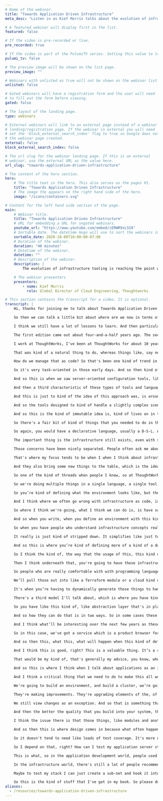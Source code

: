 ```yaml
---
# Name of the webinar.
title: "Towards Application Driven Infrastructure"
meta_desc: "Listen in as Kief Morris talks about the evolution of infrastructure tooling from static definitions to dynamically created infrastructure."

# A featured webinar will display first in the list.
featured: false

# If the video is pre-recorded or live.
pre_recorded: true

# If the video is part of the PulumiTV series. Setting this value to true will list the video in the "PulumiTV" section.
pulumi_tv: false

# The preview image will be shown on the list page.
preview_image: ""

# Webinars with unlisted as true will not be shown on the webinar list
unlisted: false

# Gated webinars will have a registration form and the user will need
# to fill out the form before viewing.
gated: false

# The layout of the landing page.
type: webinars

# External webinars will link to an external page instead of a webinar
# landing/registration page. If the webinar is external you will need
# set the 'block_external_search_index' flag to true so Google does not index
# the webinar page created.
external: false
block_external_search_index: false

# The url slug for the webinar landing page. If this is an external
# webinar, use the external URL as the value here.
url_slug: "towards-application-driven-infrastructure"

# The content of the hero section.
hero:
    # The title text in the hero. This also serves as the pages H1.
    title: "Towards Application Driven Infrastructure"
    # The image the appears on the right hand side of the hero.
    image: "/icons/containers.svg"

# Content for the left hand side section of the page.
main:
    # Webinar title.
    title: "Towards Application Driven Infrastructure"
    # URL for embedding a URL for ungated webinars.
    youtube_url: "https://www.youtube.com/embed/cERWR9sLSS8"
    # Sortable date. The datetime Hugo will use to sort the webinars in date order.
    sortable_date: 2020-10-08T10:00:00-07:00
    # Duration of the webinar.
    duration: "40 minutes"
    # Datetime of the webinar.
    datetime: ""
    # Description of the webinar.
    description: |
        The evolution of infrastructure tooling is reaching the point where we can move beyond automatically provisioning infrastructure from static definitions, to dynamically generating infrastructure to fulfill the requirements of the applications that run on it.

    # The webinar presenters
    presenters:
        - name: Kief Morris
          role: Global Director of Cloud Engineering, Thoughtworks

# This section contains the transcript for a video. It is optional.
transcript: |
    Hi, thanks for joining me to talk about Towards Application Driven Infrastructure. So what I mean by this title is I want to have a look at, a quick look through kind of the history of infrastructure as code, where it's come from and particularly in relation to some of the kind of trends and things that I think are relevant to where we're going.

    So then we can talk a little bit about where are we now in terms of infrastructure technology and kind of tools and languages and so on for defining infrastructure right now. And then where does this give us the opportunity to go to, which I think is an interesting bit, and that's kind of what I mean in the title of application driven infrastructure, is I think that the trend is now towards giving us the ability to kind of take a more application-oriented approach to how we design and build our infrastructure. So I think the important thing to keep in mind is that we're on a journey, I think by, keep in mind, I mean like generally as we kind of work with infrastructure and work with the tools, is like these tools are not quite, and the ways of working, I don't think are quite where they're going to end up.

    I think we still have a lot of lessons to learn. And then particularly one of my my themes, my focuses, is that I think we need to draw more on practices and patterns and principles from, from software engineering and software design. And we need to work on how to apply these to how we manage and define our infrastructure when we're using code and languages, because I don't think that currently, I don't think we've really fully brought those in. I think there's a lot of lessons that have been learned in the software world that we haven't really applied to infrastructure yet. So this is why I wrote the book Infrastructure As Code.

    The first edition came out about four-and-a-half years ago. The second edition is due out at the end of this year. And, so that you know, again the idea of this was to, was to talk about ways and think about ways to use code in defining our infrastructure based on design patterns and experiences of software delivery, particularly agile ways of working and agile engineering and you know, so things like test-driven development, and continuous delivery, are a big part of how I approach thinking about infrastructure as code.

    I work at ThoughtWorks, I’ve been at ThoughtWorks for about 10 years. I'm the Global Director of Infrastructure Engineering, which basically means I work with teams and clients kind of around the globe exploring ways of using cloud more effectively, the ways of doing infrastructure and running projects and again these engineering practices. So I’m kind of drawing on a lot on what I've seen from, from working with different teams and clients. So to go into a brief history of infrastructure code. It started out, we originally kind of focused on server configuration as what to do with code and scripting and so on because that's where that's kind of where the action was. So that's where we spent a lot of our time and energy was on, you know, installing applications and upgrading applications, and all kinds of things around on servers and also is easiest place to run code, you know, that you could use to manage, manage things on the server.

    That was kind of a natural thing to do, whereas things like, say networking devices, and storage devices, and so on, we're a lot harder in the early days to really apply code to and to do that effectively. But then kind of with the advent of cloud, to start with virtualization, and then particularly with the cloud when we started having A-P-Is that we could use to manage a broader part of our infrastructure, it meant we could, we could, our kind of focus shifted up and this is where we started looking at how to define as a infrastructure stacks of collections of networking, and storage, and compute, you know combined together.

    How do we manage that as code? So that's been one kind of trend in terms of the flow of infrastructure as code over the years. So kind of going and looking at particular in servers, like what do we do in the early days with servers? We tended to write a lot of scripts, right? And these are imperative scripts. So kind of functional things like shell scripts, Perl, Python, whatever. And these tended not to be sort of before the term infrastructure as code was coined, and it was because we didn't really use these things in the kind of holistic and comprehensive way that we do these days with infrastructure code. What we did was more task-oriented. So we might have a script that runs in the Cron Job and reports on disk usage. Or we might have another script that we use that we can we can run to go and you know install some bit of software and, and put some configuration files in place.

    So it's very task-oriented in those early days. And so then kind of in the early-to-mid, so I guess the mid-2000s, around 2006-plus, when infrastructure as code as a thing, kind of emerged. So actually C-F Engine was the first tool that kind of implemented this approach and it was done in the nineties. So Mark Burgess, you know, created this tool and really pioneered the whole idea of infrastructure as code even before that name emerged. And so it was in kind of 2006, 2009, infrastructure as code, dev-ops, cloud, like all of these things, kind of emerged and they all kind of really complemented one another to drive this.

    And so this is when we saw server-oriented configuration tools, like Puppet, Chef, Ansible, SaltStack, these kind of emerged and let us do this kind of thing more, you know, better basically. And the approach of these tools tended to take was they were declarative, so they would kind of let you state like, this is what I want to have in my system, so I want to have this software package installed, I want to have this service running on these ports, if I want to have some files in place and here's the permission. So it was very much, you know, what I want to have, as opposed to how to do it. So those scripts that we used to write we're very much step-by-step, do this, that, and the other. And then the other things, one of the other kind of characteristics of these tools, was that they tended to use domain-specific languages, D-S-Ls, so they invented a new language that was very stripped down to focus on again, you know, what are those concepts you need to declare for a server to expose those as language concepts, and to not have very much else in there.

    And then a third characteristic of these types of tools and languages was that they were idempotent so you can run the tool over and over again, and the idea was that it was meant not just to carry out a task, like installing a server, but also kind of keeping the server configuration in a known state to match what you've declared. And so a lot of these themes have kind of continued in tools since then. Another kind of, I guess, branch in this evolution of managing servers has been immutable servers. And so the idea of the immutable server is that when you, you want to make a change, the configuration on that server, rather than running a tool which, which changes in existing server instance, you know, it's not allowed to do that, or you know, you don't do that as a practice, instead you apply the configuration change to a new server and you remove the old one and kind of swap them out.

    And this is just to kind of the idea of this approach was, is around consistency to say that we don't want to make changes to a running server, you know, which could potentially have an error. Instead, we want to be able to test it before we kind of load traffic onto it. And so, the kind of, the relationship with this to go, there's there's a couple of aspects to it. One is, that kind of simplifies, potentially simplifies the kind of code that you use, so those declarative tools, the, you know, Puppet and Chef and those types of tools tended to focus on, where they were written for the case where, we're not really sure what the starting state of the server is when we run this tool. It might be a fresh server with a certain version of an operating system on it. Or it might be a been a server that's been running for awhile, which may have had, you know, an unknown previous version of the, the code applied to it.

    And so the tools designed to kind of handle a slightly complex scenario which when you create immutable servers isn't necessarily as complex. And particularly, one of the kind of big use-cases for these kind of services is more simplified cases, like creating docker hosting nodes for a container kubernetes cluster, right? And in these cases because the server is very much simplified, say you can start with a very basic operating system you installed docker or maybe a couple of agents and you don't need to do too much more. And from a known starting state having like a set of simple scripts to install the different, different aspects and configure the different aspects is actually more practical. So it kind of simplifies the configuration tasks. And I think one of the big influences of this, this mindset of immutable servers, has come with containers, what we're creating a very stripped down and simple server and a server image, you can focus on creating the image and you don't really within a docker instance, for instance, you don't tend to make changes to the configuration within that running image or instance instead. You create a new image, new version and you kind of push that out.

    And so this is the kind of immutable idea is, kind of lives on in that level. So I think a little bit about how infrastructure stacks have evolved. So again, we started out with writing imperative scripts. So we wrote them in things like Python with maybe the Boto Library, Ruby, in Fog and so on, so you would basically write a procedural script, you would use a library which lets you interface with the A-P-I, if the cloud or infrastructure platform, and then you would write the logic of how, as well as what. So this was where you would have to write the logic to say for instance, if I'm running a script for a server is going to create a new server every time I run it? Or what if I have an existing server that I want to change? Is that script going to know do I have to implement logic in there to decide, you know, what to do, whether to change an existing server and how to handle those different cases?

    So there's a fair bit of kind of things that you needed to do in that script and it wasn't that hard to understand by looking at your code. You know, what was the thing versus how you're creating it? And so, there came the kind of, the tools like, Terraform was the first one of these tools, that you know, that I came across and started using, which was similar to what happened with the tools like Puppet and Chef back in the day for server configuration. Now these were tools which abstracted out, split out the, defining what you want to have in your infrastructure and then letting the tool manage how to make that happen.

    So again, you would have a declarative language, usually a D-S-L. And that language would use that to express the here's what I want my server to look like, here's what my what my networking to look like, apply it, and then let the tool work out, you know, whether to create a new one or change an existing one,, how to handle error scenarios and waiting for things to provision and all that kind of stuff. This was a big step forward and it's been kind of where the kind of mainstream, I think of infrastructure, coding has been up until now. There's been another branch in all of this, which is the kind of containers like the you know, the kind of cloud native world. And so this is the idea that we can focus on our applications, right, which is is a really valuable thing to do. So, it's the idea that you know, we build our applications, package up in a way that we don't really care much, don't need to care too much, about what the infrastructure is. That's kind of abstracted for us.

    The important thing is the infrastructure still exists, even with serverless, you still have servers, and you, you know, underneath if there hidden away from you. And you probably have other infrastructure that you require, things like, you know, networking, so you, if you're going to have requests coming in to trigger your serverless code. I'm talking about function as a service here, or like maybe some storage to store and read data message bsses and those kind of things. So there tends to still be some infrastructure that you need to configure. The nice thing is that you've got a nice kind of contract, a nice kind of like division between those, so that it simplifies writing and packaging applications. And it also kind of simplifies how you kind of build the infrastructure and platform that’s underneath because you don't need to worry so much about what versions of say run-time executables for like Java or Ruby or whatever, you know, that's kind of you know, that that's been kind of separated.

    Those concerns have been nicely separated. People often ask me about with this world, with cloud native, do we not need to worry about infrastructure as code anymore? Is that no longer a thing? Then, as I mentioned, because you still need to provision some things or somebody needs to provision some things, like who creates that kubernetes cluster, and then you know who manages that, we tend to still do that using some form of code at some level. Even if we're using a cluster provided by cloud provider like A-K-S, E-K-S, one of those kind of things, or whether we're kind of using a package to install the cluster on to the, to servers that we've created. We still have work to do. We probably still do define that as code.

    That's where my focus tends to be when I when I think about infrastructure as code for these things. So where we're kind of at now with our sponsors Pulumi and other tools like Cloud Development Kit, and other tools like Cloud Development Kit, there's kind of a new paradigm which is writing our [infrastructure as software](/what-is/what-is-infrastructure-as-software/) But the idea here, in a way it kind of looks like we're going back to, oh we’re writing procedural code in an imperative language to define our infrastructure, and so our code maybe has to do a little bit more of the how things happen. But I think this generation of tools are a bit different in that they provide a lot more of the basics, under the covers, so that you still focus a bit more on what you want.

    And they also bring some new things to the table, which is the idea to define and provision and create infrastructure dynamically, which is where I think some, some cool opportunities come from. The question is, is this the end of a declarative infrastructure? Like is it all going to be you know, these kind of tools now, we're going to go back to using general-purpose languages, you know, we're going to use typescript or JavaScript or what have you, to write our infrastructure code and we're going to do a procedurally rather than declarative? And I think the answer is actually there's different tools for different jobs.

    So one of the kind of threads when people I know, so at ThoughtWorks, we're very much development and application development-oriented organization so, you know, I worked with a lot of developers who just you know, they're really gung-ho on the idea of having a real programming language for their infrastructure. And when we look at cases where you know, it is very easy to find infrastructure code that is just absolutely horrific, right? It's like, especially when you're doing things like you’re using whether it's a declarative D-S-L like H-C-L that Terraform uses, or whether it's YAML or .json or some kind of thing which you know, a toolmaker has kind of crammed in mechanisms to make it programmable, so you have loops and conditionals and stuff in these kind of mark-up languages. And that just, you know, it creates a big mess, right? So I think there are problems with that. But I think a lot of the problems we have with infrastructure code today is that we mix concerns.

    So we're doing multiple things in a single language, a single tool, a single bit of code, and it kind of doesn't matter which type of language you use or even which language you use, it's going to be a mess no matter what. So to kind of give an example, there's a couple of different concerns. When I think about concerns, different things that you tend to need to do in your infrastructure code-base, your infrastructure project, that are maybe, maybe need to be addressed differently, right? So what is defining the shape of an environment? This is where you write some code that says my environment or a part of my environment has you know, these web servers, this is what the web servers look like, and how they're built. Maybe some host nodes for running docker instances, database nodes and here's the networking structures around them, right?

    So you’re kind of defining what the environment looks like, but then you also want to have multiple instances of this shape perhaps, right? So this is, if you create the environment, or a stack, or what have you, that creates the infrastructure to run an application, you’re going to want to reuse that in multiple environments for dev, test, and so on into production so that it's built the same way in each of those environments. But then if you're going to do that, you need to have some differences between those environments, right? So, if you have like a cluster of servers, you're not probably going to have a many, you know, as big of a cluster in your non-production environment as you have in production. So you need to be able to configure aspects of these.

    And I think where we often go wrong with infrastructure as code, is when we embed that into that same code. So you have a code which says here's my my application server cluster. And here's the, you know, the base image to use to create it. Here's the networking structure load-balancer and all these things. And by the way, here's some code which needs to work out how many nodes to have in my cluster based on certain things, you know, which environment, so, and so that's where you start taking code which declares a thing and then you start having some logic and cramming it into that same code. And that's where you get the mess. One of the reasons why you get the mess. I'll talk about another, the kind of main cases in a moment.

    So where I think we're going, what I think we can do is, is have some different kind of models for how we structure infrastructure projects. And I think they're different based on teams. So I've seen some different kind of organizations and different teams who approach these in different ways and it tends to depend on what they're doing and who your people are. So, the kind of first model is what most kind of Terraform and CloudFormation and similar projects are, which is what I'm calling a low-level stack definition. And the point here is that those languages, they directly expose the low-level concepts from your infrastructure platform, essentially the A-P-I, you're essentially a wrapper over the A-P-I to let me declare different things that, you know, the cloud vendor’s A-P-I lets you define, right?

    And so when you write, when you define an environment with this kind of language, you're really going into the details of like okay, what are the networking roots, routing tables, you know, permissioning things, you know it’s very fine-grained and it also tends to be, this kind of project is where you're defining an environment or the end environment that you want, you're using, you know, you're assembling those low-level elements together to create that project. So it's very kind of thin as well. And so I think the kind of use case for this is when you have infrastructures who are the ones building the environments.

    So when you have people who understand infrastructure concepts really well and they want to get down into that level of detail to be able to map things out. That's, you know, this is the tool for them, right? These kinds of tools are the tools for them going to do the declarative stacks. And I think another benefit of those tools, that declarative language, and the D-S-L is that for them, it really simplifies. They don't need to know too much or think too much about how to write software, how to, how to do, you know, software design so much and code design.

    It really is just kind of stripped down. It simplifies like just to find this piece of infrastructure, this piece of infrastructure, the connection between the two, and that's it, right? And so another kind of characteristic of these kind of projects when this is the appropriate model, is when the the environments you're defining, or the stacks, parts of the environment that you're defining are, tend to be pretty static. They're not going to vary very much, maybe in terms of some parameters, maybe you're going to inject in parameters that specify things like that cluster size that I talked about before, but it's not going to really vary very much what kind of infrastructure elements it's going to create or too much details of how they're going to be configured. It's fairly static. So then another model is a higher-level of stack definition.

    And so this is where you’re kind of defining more of a kind of a domain concept and entity, right? So I think about say an application hosting. Alright. I have an application. I want to deploy it on some infrastructure. I will define the things that I need for my application. So, you know, I need to, you know, I might need a virtual machine. I'm going to tell you what kind of operating system, you know, maybe I'm running a Linux server on Windows right? How much memory do I need? Maybe some some details on the traffic. Like how, you know, where are requests going to come into, and then so you're defining that at the high level and then underneath are the components which dynamically create the infrastructure accordingly, right? So this is obviously where the, you know, tools like Pulumi come in, that let you kind of write that intermediate layer.

    So I think the kind of, the way that the usage of this, this kind of model is where you have application developers who need infrastructure and they may not have the expertise in their teams because, you know, if you have like a whole bunch of application teams, not every team is going to have very deep infrastructure knowledge embedded into it and be as kind of not their focus, right? I mean developers tend to like platforms like Heroku or so on, where they can write their code and push it in and they don't need to really get bogged down into what's going on and configuring, you know, the infrastructure at a low-level. So it's a convenience for them to be able to focus on what they need to focus on. And so I think this kind of model will appeal to those types of users.

    Then I think underneath that, you're going to have those infrastructure libraries, components, frameworks, what have you, built by, by specialists. And from what I've seen, the teams that end up doing this type of work, tend to be kind of a mix of a bit of infrastructure domain expertise. So going back to that previous model, we had infrastructure experts defining, you know, environments. Now, you've got infrastructure experts probably working within these teams who are helping, you know, in how to pull together those different infrastructure elements. So they're looking at the code that this team has, that these teams have, are you know working out. What kind of infrastructure elements to assemble and how to assemble it. So they know how to do that very well and these things probably also have, the tend to have software development knowledge within them.

    So people who are really comfortable with with programming languages, and the tools, and how to test and all that. So these teams tend to blend these expertise. You have some individuals who are strong in both, you have some who come from maybe one side of the other and as they work together, they tend to kind of learn from each other, and build up their knowledge. But this kind of combined kind of thing. And so a note on this, right, so I think one of the pitfalls we've seen, one of the kind of sources of terrible, horrific infrastructure code that we've seen, is trying to use declarative tools to write modules, right? And so, this is where you say, okay, we we created some different application servers. They tend to have some common code.

    We’ll pull those out into like a Terraform module or a cloud kind of, you know, template that we can reuse across other projects. And that model is very limited, right, cause you're running those modules and again a non, in a declarative language, rather than an imperative language. And so if those modules are just reusing code, if it really is a static thing of like, okay, here's a bit of code that creates a service that's pretty much the same every time, that works out alright, because it's a declarative thing essentially inside that module. But when you start trying to make that dynamic and say well, let's create the networking depending on different things. Is it traffic coming from public versus internal maybe, maybe we have some different policies. We need to dynamically generate, you know security roles or what have you.

    It's when you’re having to dynamically generate those things to handle different use cases that the declarative code just really, it doesn't handle it well, and when you see modules declarative modules that try to do this thing, to try to create it's an abstraction layer for other people to define infrastructure, it just doesn't work, right? It's just, it's just a poor way of doing in it. And so that's I think another one of the big cases, I mentioned mixing concerns is the reason why, you know, code gets really nasty, infrastructure code gets nasty, and people want to go and use a real language. I think this is one of the other big cases where people are trying to do something more dynamic and create libraries and frameworks and abstraction layers, there is a real push to, you know, you really do need a real language for that, and an imperative language, and ideally a general-purpose language with a good ecosystem of support, right? So, I think this is kind of one of the the strengths here.

    There's a third model I'll talk about, which is where you have kind of specialized requirements, right? And so one of the pitfalls of when you have teams having to use libraries and frameworks and abstraction layers for building their infrastructure, is that in some cases that might not meet their needs, right? So it tends to kind of limit what you can do, and in some ways that can be a good thing, where it's like, you know, you want to kind of simplify what people can do and also make sure that it's, you know, everything is built really, you know, properly according to your kind of policies and good design and good oper—, operability and those kind of things. But sometimes you get teams who have, or have more of an edge case and need to do something different. So an example of that that I've seen, is teams working on say, machine learning.

    So you have like this kind of, like abstraction layer that's in place, or a platform that is really good at you know, is focused on say application servers for your Java and dot-net or whatever kind of application stacks doing kind of web things and services, and restful things and so on. And then you've got a team who's trying to do kind of machine learning stuff, and they’re using weird tools, they have weird requirements to run them on and maybe using some unusual services from the cloud provider. And so these are cases where, you know, you need to kind of have the options for people to kind of do things a little bit outside, right? And so there's a couple of ways this can go, and you tend to have, you tend to have in those teams with the developers, you tend to have people who do have some infrastructure knowledge or you need to bring people with infrastructure knowledge in to support these teams a little bit more closely.

    And so how they can do that is in two ways. So in some cases these teams will go and use that kind of static, declarative type language, the low-level kind of tool like Terraform and CloudFormation because it gives them the level of control they need to do their thing. In other cases. It might be that actually, there's that, you know, rich enough kind of set of libraries and things around from a more kind of dynamic library of infrastructure code that we can use for, you know, this team can use for a lot of what they do and then they maybe they need to just write some code for their specific things that that doesn't cover. And so, like, they write dynamic code for that, right? And maybe they write libraries of components that can then be reused.

    And I think what’ll be interesting over the next few years as these things all gain more traction, is to see what the kind of, I guess, market of shared kind of reusable components, and frameworks, and so on emerge. Whether it's open-source components or commercial or some kind of a mixture. I think we'll start to see a lot more of those and so you'll have a lot more options to draw on things maybe for your domain. So maybe, you know, frameworks that are tailored to some of the requirements of say financial services, you know, you know things that are set up to help you with compliance with regulations and those kind of things. So I think that'll be an interesting space to watch. And I think this comes to just this idea of application driven infrastructure, right? And so again, this is kind of what I talked about with that high-level stack project model, but applied potential at a higher level, right? So it's, you know, you might define what your application needs.

    So in this case, we've got a service which is a product browser for our online store. And it's going to have requests coming in from the public so directly from end users. You know it needs a database and so we define a bit of information about what that is. It needs a run time and it runs on an application server, job application server, and so it’s simply, we declare all that stuff and then the layer underneath then can work out, a) do I need to provision stuff, maybe it needs to dynamically provision some specific components, maybe going to provision on MySQL, you know database cluster for this application, or maybe it’s going to reuse an existing infrastructure. So maybe there's a shared networking that's already out there created by a common stack, or maybe say a kubernetes cluster or what have you created by another stack.

    And so then this, what this, what will happen when this kind of definition, the specification gets read, is it'll allocate. Okay, I'm going to, you know, grab you some space on that cluster or what have you, and make it work. But again, this is creating, you know, the idea that you can think first about the application, what its requirements are, then the infrastructure can be generated to satisfy those requirements. And so this is what kind of cloud native is right? This is kind of the idea of cloud native is that you, just, you know, we have some kind of emerging standards, things like the open-application model, you know, and things along those lines which are saying, you know, here's ways and frameworks and specifications for, for doing that, for saying what your application needs and then creating the infrastructure underneath.

    And I think this is good, right? This is a valuable thing. It’s a really useful approach. For new applications it tends to work well. I think that the issue is that when people talk about cloud native, there's the concept which is kind of generic, it's not really implementation specific, but then in practice when most people talk about cloud native, they're really talking about containers, container clusters, and service meshes, and they're even really talking about a lot, for a lot of people, when they say cloud native, then it’s kubernetes, right? It's kubernetes and docker and maybe Istio. And so it's kind of a fairly, I would say narrow, that's a bit unfair, but it's like, it's, you know, it's a certain kind of architecture which is fine if your applications can fit into that architecture or if you're building new applications for that.

    That would be my kind of, that's generally my advice, you know, when building new things, is to target this kind of a platform because this is the kind of, this is where things are going. But a lot of the clients that I work with at ThoughtWorks are, you know, hey've been around for in some cases decades. They've got a lot of stuff, right, and they can't, it's not all going to fit into containers, or run on kubernetes, or it's going to need to be ported and it's not always trivial, right? And so you kind of need, you know, it'd be nice to have a way to satisfy the needs of existing applications and to kind of help that that kind of pathway.

    And so this is where I think when I talk about applications as an infrastructure, I'm kind of thinking that we need to go broader than purely the cloud native, the kind of kubernetes-based things and create the ability to generate, you know, so we have that specification, that specification for an application and what infrastructure it requires. We should be able to support the idea that those requirements might be virtual machines, that might be static networking structures, rather than kind of service mesh. It might even be bare metal. We might need to have, you know, a tool like crowbar or something go and provision, you know, a server on a rack in order to, to make it ready for this particular application, right? So I think we can use, this is kind of the value of the, the dynamic infrastructure programming tools like Pulumi, is that it opens up the possibility to do this kind of thing.

    And I think a critical thing that we need to do to make this all work is we need get better at infrastructure design. We need to get better at drawing on lessons from the software engineering, and software design world, and applying those to our infrastructure. And for me the fundamental thing, and in the book, you know, this is, this runs throughout the book that I'm constantly talking about. We need to build our system so that they're easy to change. I think one of the pitfalls we fall into with infrastructure is to kind of think of it as something that's not really going to change.

    We're going to build an environment, and build a cluster, we’re going to build a thing, and then we're done with it, right? So when, you know, when I've talked to people about well, how are we going to deliver changes to this? Should we make pipelines? Should we have some automated tests for this? It's often, dismissed. People often dismiss it and say well we're not going to need to do this. We don't need to have tests for our infrastructure, like automated tests for our infrastructure, because it's built, we test it, and we're done. And then what you find is that actually teams who manage infrastructure spend a lot of time on things that are changes even if they’re not thinking about them that way. So they're rolling out patches. They're making fixes.

    They're making improvements. They're upgrading elements of the, of the system, and this is constant, and I think when you look at what happens in many organizations where the infrastructure function and capacity is seen as a real bottleneck. A lot of times people want to, organizations want to move to the cloud because they're saying, well, you know, we just can't get the environments we need, we can't get enough, we're running on really old versions of core software like operating systems and databases and application servers. We're just not able to keep up and it's because in our infrastructure world, we haven't really built it in a way that changes a routine thing.

    We still view changes as an exception. And so that is something that we need to kind of get over, right? And so the important thing is to make sure that we know, we were able to change our infrastructure rapidly. We can make frequent and quick changes, and that we can do them reliably, and safely, and repeatably, and these two things complement each other. They're not in, they're not things that we have to choose between when actually the faster you can make changes to infrastructure the more reliable you can make it, the better the quality, you can remove technical debt, you can, you can, you can improve it more rapidly.

    And then the better the quality that you build into your system, the easier it is to make changes. So these are really important things and why I really tend to emphasize things like testing as a part of an infrastructure as code, kind of ways of working. And another thing we need to do to get into the design issue is it's about making smaller units of change. So I was with an organization awhile back, which had a large set of infrastructure that they manage in Terraform and it was, it had grown so large that it took, with running Terraform Apply, took anywhere from an hour to two hours. And so it was a very big Terraform project all in a single state file. And so when we talked about, when they were first started looking at well, how do we make this more manageable, you know, their answer was modules, right? Let's break our infrastructure, you know, Terraform project into modules and that will make it better organized and easier to change.

    I think the issue there is that those things, like modules and another kind of components, for you know, that use to assemble and create a stack, make a smaller unit of change for the code, of the code levels. Okay, my code is now in a smaller project that I can define, manage, and version and even test, which is great, but it doesn't change the unit of delivery, because you know delivery is still that massive stack that takes an hour or two to apply, and so the fact that you're pulling a bunch of modules together and you're still applying them in one go, with one state file, and so on. So really the path is to split things apart and treat stacks as components of the overall environment. And so this is where you have multiple projects stacks, what have you, that have to integrate together.

    And so then this is where design comes in because what often happens again in these cases is where people say, okay, you know, I've got my stack that defines this part of the environment, but in order to test that stack, I've got to create a whole bunch of other stuff. I’ve got to create all the rest of the stuff, because of the dependencies on there. So we need to make sure that each stack is independently deliverable. And this is where I use a pipeline, I use a pipeline to say that for each infrastructure project, each stack project, I can spin up and test an instance of that on its own without the other, other things around to make sure, hey, part of the part of the reason for doing that is to make sure that it's correct, but stacks tend not to be, have that much variation.

    So it doesn't tend to need like loads of test coverage. It's more of kind of a sanity check, but the really important thing is just to prove that, yes, I can create an instance of this stack on its own, because it forces the design, it forces loose-coupling. And so this is the key thing here, and one of the things that I think we need to get better at with infrastructure, is saying that, you know, how do I make my, my stack composable and more loosely-coupled where I can bring it up. So let's say I have an application server infrastructure, build an application server and maybe, just like, you know, some networking around that, but I've got to deploy that into shared networking V-P-Cs, subnets, and all that kind of stuff.

    So I depend on that, right? How can I test my application server stack project, without also having to create the full networking stack, you know, from another stack project, in order to do that? How can I make that loosely-coupled? And so there's a few things to do, one is to avoid integration into other stacks that is deeply integrated. So you have things like the Law of Demeter, which says, like, my code in my stack shouldn't know the details of what you're providing in your infrastructure stack, right, and your network to your shared networking stack. And so this is where I'm really, I really dislike this whole thing of integrating a stack by, by looking at another stack’s remote state, for example, because you're basically integrating at the data level.

    This is what, so in the application development world, people used to do this with applications where you have my application needs to integrate with with your application. So I'm going to go connect to your database, and I'm going to let your database schema, and integrate at that level, then that means that it's very difficult for your application to change its database schema, without breaking my application. So that creates a coupling of the database, and in the software world we've learned that's not a good thing, right? We've learned to kind of stop doing that and to kind of identify that as a, as a problem, as an anti-pattern.

    In the infrastructure world, there's still a lot of people recommending go ahead and integrate your stack with somebody else's stack at the level of, you know, the state filed data structures, and so on. So I think what we need to do is to kind of abstract that out, and say, I'm going to build my stack so that it needs a parameter, so it needs a sub-net to create my servers in, but I kind of don't care how you create that sub-net, what you name them, or anything. So you need something else to kind of, like, pull those together and what that means is I can create, rather than having to create an instance of the full share networking stack, which might have a lot of things in it, you know, to have a fully robust production-ready hosting and networking infrastructure.

    Maybe to test my stack I can just create a sub-net and hook it into that and test it. I can use it like a fake, you know, what we have in the software testing world. We have, you know, fakes and mocks and these kind of things. So you can do that with infrastructure as well. If you really kind of think at it and work on it and this is one of those things that I think, again, as an industry, we need to work towards, driving towards this, recognizing that we need to have better patterns for this, and then implementing our tools and our ways of working to support that.

    So this is the kind of stuff that I've got in my book. So please do have a look at it, pre-order it or, you know, have a look at when it comes out. And also, you can reach me on Twitter @kief and thanks a lot for taking the time to listen to what I have to say, and I hope to have some good conversations around this. Thank you.
aliases:
  - /resources/towards-application-driven-infrastructure
---
```

